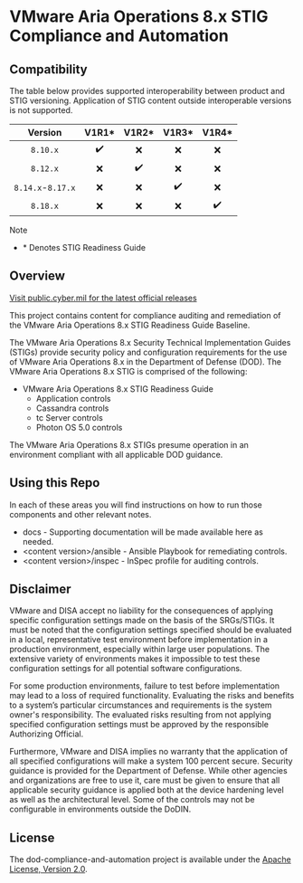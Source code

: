 # VMware Aria Operations 8.x STIG Compliance and Automation

## Compatibility
The table below provides supported interoperability between product and STIG versioning. Application of STIG content outside interoperable versions is not supported.

|       Version       |        V1R1*       |        V1R2*       |        V1R3*       |        V1R4*       |
|:-------------------:|:------------------:|:------------------:|:------------------:|:------------------:|
|      `8.10.x`       | :heavy_check_mark: |         :x:        |         :x:        |         :x:        |
|      `8.12.x`       |         :x:        | :heavy_check_mark: |         :x:        |         :x:        |
|  `8.14.x`-`8.17.x`  |         :x:        |         :x:        | :heavy_check_mark: |         :x:        |
|      `8.18.x`       |         :x:        |         :x:        |         :x:        | :heavy_check_mark: |

> [!NOTE]
> - \* Denotes STIG Readiness Guide   

## Overview
[Visit public.cyber.mil for the latest official releases](https://public.cyber.mil/stigs/)

This project contains content for compliance auditing and remediation of the VMware Aria Operations 8.x STIG Readiness Guide Baseline.

The VMware Aria Operations 8.x Security Technical Implementation Guides (STIGs) provide security policy and configuration requirements for the use of VMware Aria Operations 8.x in the Department of Defense (DOD). The VMware Aria Operations 8.x STIG is comprised of the following:

- VMware Aria Operations 8.x STIG Readiness Guide
  - Application controls
  - Cassandra controls
  - tc Server controls
  - Photon OS 5.0 controls

The VMware Aria Operations 8.x STIGs presume operation in an environment compliant with all applicable DOD guidance.

## Using this Repo
In each of these areas you will find instructions on how to run those components and other relevant notes. 

- docs - Supporting documentation will be made available here as needed.
- \<content version\>/ansible - Ansible Playbook for remediating controls.
- \<content version\>/inspec - InSpec profile for auditing controls.

## Disclaimer
VMware and DISA accept no liability for the consequences of applying specific configuration settings made on the basis of the SRGs/STIGs. It must be noted that the configuration settings specified should be evaluated in a local, representative test environment before implementation in a production environment, especially within large user populations. The extensive variety of environments makes it impossible to test these configuration settings for all potential software configurations.

For some production environments, failure to test before implementation may lead to a loss of required functionality. Evaluating the risks and benefits to a system’s particular circumstances and requirements is the system owner's responsibility. The evaluated risks resulting from not applying specified configuration settings must be approved by the responsible Authorizing Official.

Furthermore, VMware and DISA implies no warranty that the application of all specified configurations will make a system 100 percent secure. Security guidance is provided for the Department of Defense. While other agencies and organizations are free to use it, care must be given to ensure that all applicable security guidance is applied both at the device hardening level as well as the architectural level. Some of the controls may not be configurable in environments outside the DoDIN.

## License
The dod-compliance-and-automation project is available under the [Apache License, Version 2.0](LICENSE).
